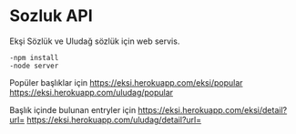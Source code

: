 # Sozluk API

Ekşi Sözlük ve Uludağ sözlük için web servis.


```
-npm install
-node server 
```

Popüler başlıklar için
https://eksi.herokuapp.com/eksi/popular
https://eksi.herokuapp.com/uludag/popular

Başlık içinde bulunan entryler için
https://eksi.herokuapp.com/eksi/detail?url=
https://eksi.herokuapp.com/uludag/detail?url=



